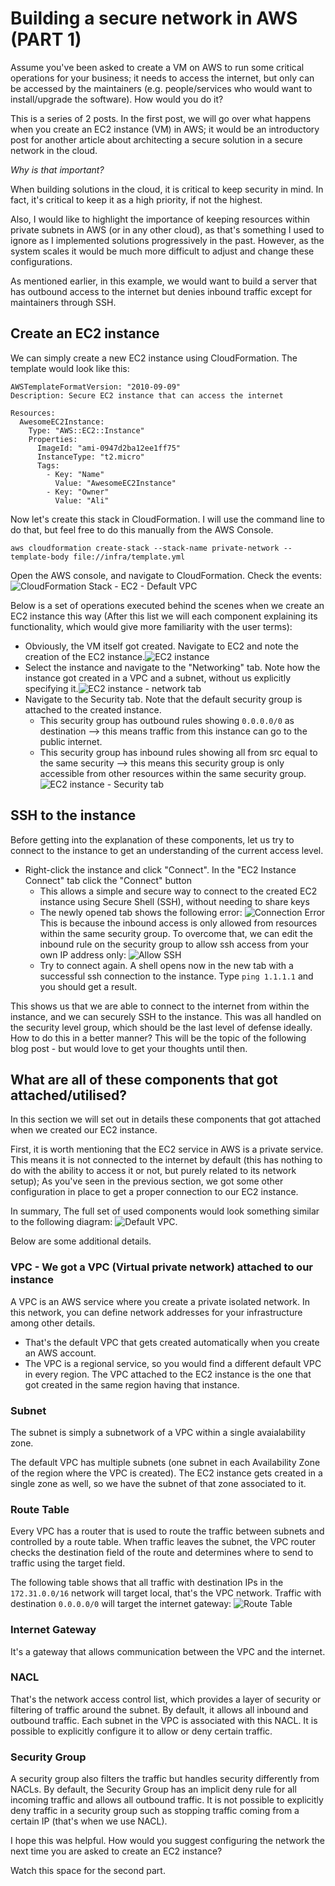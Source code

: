 # Building a secure network in AWS (PART 1)

Assume you've been asked to create a VM on AWS to run some critical operations for your business; it needs to access the internet, but only can be accessed by the maintainers (e.g. people/services who would want to install/upgrade the software). How would you do it?

This is a series of 2 posts. In the first post, we will go over what happens when you create an EC2 instance (VM) in AWS; it would be an introductory post for another article about architecting a secure solution in a secure network in the cloud.

_Why is that important?_

When building solutions in the cloud, it is critical to keep security in mind. In fact, it's critical to keep it as a high priority, if not the highest.

Also, I would like to highlight the importance of keeping resources within private subnets in AWS (or in any other cloud), as that's something I used to ignore as I implemented solutions progressively in the past. However, as the system scales it would be much more difficult to adjust and change these configurations.

As mentioned earlier, in this example, we would want to build a server that has outbound access to the internet but denies inbound traffic except for maintainers through SSH.

## Create an EC2 instance

We can simply create a new EC2 instance using CloudFormation. The template would look like this:

```
AWSTemplateFormatVersion: "2010-09-09"
Description: Secure EC2 instance that can access the internet

Resources:
  AwesomeEC2Instance:
    Type: "AWS::EC2::Instance"
    Properties:
      ImageId: "ami-0947d2ba12ee1ff75"
      InstanceType: "t2.micro"
      Tags:
        - Key: "Name"
          Value: "AwesomeEC2Instance"
        - Key: "Owner"
          Value: "Ali"
```

Now let's create this stack in CloudFormation. I will use the command line to do that, but feel free to do this manually from the AWS Console.

```
aws cloudformation create-stack --stack-name private-network --template-body file://infra/template.yml
```

Open the AWS console, and navigate to CloudFormation. Check the events: ![CloudFormation Stack - EC2 - Default VPC](1.CF-Stack-EC2-Events.png)

Below is a set of operations executed behind the scenes when we create an EC2 instance this way (After this list we will each component explaining its functionality, which would give more familiarity with the user terms):

- Obviously, the VM itself got created. Navigate to EC2 and note the creation of the EC2 instance.![EC2 instance](2.EC2-Instance.png)
- Select the instance and navigate to the "Networking" tab. Note how the instance got created in a VPC and a subnet, without us explicitly specifying it.![EC2 instance - network tab](3.EC2-Instance-Network-Tab.png)
- Navigate to the Security tab. Note that the default security group is attached to the created instance.
  - This security group has outbound rules showing `0.0.0.0/0` as destination --> this means traffic from this instance can go to the public internet.
  - This security group has inbound rules showing all from src equal to the same security --> this means this security group is only accessible from other resources within the same security group.
    ![EC2 instance - Security tab](4.EC2-Instance-Security-Tab.png)

## SSH to the instance

Before getting into the explanation of these components, let us try to connect to the instance to get an understanding of the current access level.

- Right-click the instance and click "Connect". In the "EC2 Instance Connect" tab click the "Connect" button
  - This allows a simple and secure way to connect to the created EC2 instance using Secure Shell (SSH), without needing to share keys
  - The newly opened tab shows the following error: ![Connection Error](5.EC2-Connect-SSH-Error.png)
    This is because the inbound access is only allowed from resources within the same security group. To overcome that, we can edit the inbound rule on the security group to allow ssh access from your own IP address only: ![Allow SSH](6.EC2-Security-Group-Allow-SSH.png)
  - Try to connect again. A shell opens now in the new tab with a successful ssh connection to the instance. Type `ping 1.1.1.1` and you should get a result.

This shows us that we are able to connect to the internet from within the instance, and we can securely SSH to the instance. This was all handled on the security level group, which should be the last level of defense ideally. How to do this in a better manner? This will be the topic of the following blog post - but would love to get your thoughts until then.

## What are all of these components that got attached/utilised?

In this section we will set out in details these components that got attached when we created our EC2 instance.

First, it is worth mentioning that the EC2 service in AWS is a private service. This means it is not connected to the internet by default (this has nothing to do with the ability to access it or not, but purely related to its network setup); As you've seen in the previous section, we got some other configuration in place to get a proper connection to our EC2 instance.

In summary, The full set of used components would look something similar to the following diagram: ![Default VPC](8.EC2-instance-default-VPC.png).

Below are some additional details.

### VPC - We got a VPC (Virtual private network) attached to our instance

A VPC is an AWS service where you create a private isolated network. In this network, you can define network addresses for your infrastructure among other details.

- That's the default VPC that gets created automatically when you create an AWS account.
- The VPC is a regional service, so you would find a different default VPC in every region. The VPC attached to the EC2 instance is the one that got created in the same region having that instance.

### Subnet

The subnet is simply a subnetwork of a VPC within a single avaialability zone.

The default VPC has multiple subnets (one subnet in each Availability Zone of the region where the VPC is created). The EC2 instance gets created in a single zone as well, so we have the subnet of that zone associated to it.

### Route Table

Every VPC has a router that is used to route the traffic between subnets and controlled by a route table. When traffic leaves the subnet, the VPC router checks the destination field of the route and determines where to send to traffic using the target field.

The following table shows that all traffic with destination IPs in the `172.31.0.0/16` network will target local, that's the VPC network. Traffic with destination `0.0.0.0/0` will target the internet gateway: ![Route Table](7.Route-table.png)

### Internet Gateway

It's a gateway that allows communication between the VPC and the internet.

### NACL

That's the network access control list, which provides a layer of security or filtering of traffic around the subnet. By default, it allows all inbound and outbound traffic. Each subnet in the VPC is associated with this NACL. It is possible to explicitly configure it to allow or deny certain traffic.

### Security Group

A security group also filters the traffic but handles security differently from NACLs. By default, the Security Group has an implicit deny rule for all incoming traffic and allows all outbound traffic. It is not possible to explicitly deny traffic in a security group such as stopping traffic coming from a certain IP (that's when we use NACL).

I hope this was helpful. How would you suggest configuring the network the next time you are asked to create an EC2 instance?

Watch this space for the second part.
